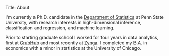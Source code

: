 Title: About

I'm currently a Ph.D. candidate in the [Department of Statistics](https://science.psu.edu/stat) at Penn State University, with research interests in high-dimensional inference, classification and regression, and machine learning.

Prior to starting graduate school I worked for four years in data analytics, first at [GrubHub](https://www.grubhub.com/) and most recently at [Zynga](https://www.zynga.com/). I completed my B.A. in economics with a minor in statistics at the University of Chicago.